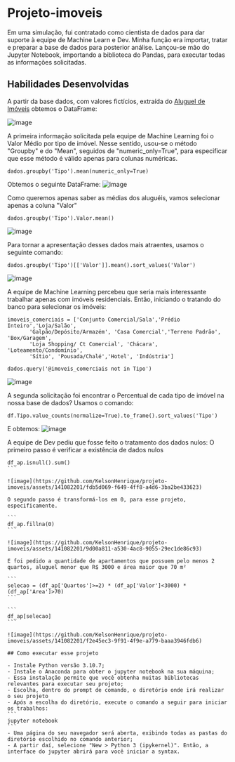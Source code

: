 # Projeto-imoveis
Em uma simulação, fui contratado como cientista de dados para dar suporte à equipe de Machine Learn e Dev. Minha função era importar, tratar e preparar a base de dados para posterior análise. Lançou-se mão do Jupyter Notebook, importando a biblioteca do Pandas, para executar todas as informações solicitadas.

## Habilidades Desenvolvidas
A partir da base dados, com valores fictícios, extraída do  <a href="[https://grouplens.org/datasets/movielens/](https://raw.githubusercontent.com/alura-cursos/pandas-conhecendo-a-biblioteca/main/base-de-dados/aluguel.csv)https://raw.githubusercontent.com/alura-cursos/pandas-conhecendo-a-biblioteca/main/base-de-dados/aluguel.csv" target="_blank"> Aluguel de Imóveis</a> obtemos o DataFrame:

![image](https://github.com/KelsonHenrique/projeto-imoveis/assets/141082201/68d497a8-8bf0-4a3f-98c9-0aa7a22658c8)

A primeira informação solicitada pela equipe de Machine Learning foi o Valor Médio por tipo de imóvel. Nesse sentido, usou-se o método "Groupby" e do "Mean", seguidos de "numeric_only=True", para especificar que esse método é válido apenas para colunas numéricas. 
```
dados.groupby('Tipo').mean(numeric_only=True)
```
Obtemos o seguinte DataFrame:
![image](https://github.com/KelsonHenrique/projeto-imoveis/assets/141082201/62b818d3-b5eb-4cc4-b323-4ffe1047cd7f)

Como queremos apenas saber as médias dos aluguéis, vamos selecionar apenas a coluna "Valor"
```
dados.groupby('Tipo').Valor.mean()
```
![image](https://github.com/KelsonHenrique/projeto-imoveis/assets/141082201/337d7f03-3106-490b-8dcc-6c15fe78c83d)

Para tornar a apresentação desses dados mais atraentes, usamos o seguinte comando:
```
dados.groupby('Tipo')[['Valor']].mean().sort_values('Valor')
```

![image](https://github.com/KelsonHenrique/projeto-imoveis/assets/141082201/b01c422d-ef5a-4dbd-bdc1-3529ce193bd0)



A equipe de Machine Learning percebeu que seria mais interessante trabalhar apenas com imóveis residenciais. Então, iniciando o tratando do banco para selecionar os imóveis:

```
imoveis_comerciais = ['Conjunto Comercial/Sala','Prédio Inteiro','Loja/Salão',
       'Galpão/Depósito/Armazém', 'Casa Comercial','Terreno Padrão', 'Box/Garagem',
       'Loja Shopping/ Ct Comercial', 'Chácara', 'Loteamento/Condomínio',
       'Sítio', 'Pousada/Chalé','Hotel', 'Indústria']
```

```
dados.query('@imoveis_comerciais not in Tipo')
```
![image](https://github.com/KelsonHenrique/projeto-imoveis/assets/141082201/a8194fcc-a475-4009-a4bc-ceef28d61fcc)

A segunda solicitação foi encontrar o Percentual de cada tipo de imóvel na nossa base de dados?
Usamos o comando:
```
df.Tipo.value_counts(normalize=True).to_frame().sort_values('Tipo')
```

E obtemos:
![image](https://github.com/KelsonHenrique/projeto-imoveis/assets/141082201/70495635-1ebe-4bac-a809-52e8b140ee20)



A equipe de Dev pediu que fosse feito o tratamento dos dados nulos:
O primeiro passo é verificar a existência de dados nulos


````
df_ap.isnull().sum()
```

![image](https://github.com/KelsonHenrique/projeto-imoveis/assets/141082201/fdb5d069-f649-4ff8-a4d6-3ba2be433623)

O segundo passo é transformá-los em 0, para esse projeto, especificamente.

```
df_ap.fillna(0)
```

![image](https://github.com/KelsonHenrique/projeto-imoveis/assets/141082201/9d00a811-a530-4ac8-9055-29ec1de86c93)

E foi pedido a quantidade de apartamentos que possuem pelo menos 2 quartos, aluguel menor que R$ 3000 e área maior que 70 m²

```
selecao = (df_ap['Quartos']>=2) * (df_ap['Valor']<3000) * (df_ap['Area']>70)
```

```
df_ap[selecao]
```

![image](https://github.com/KelsonHenrique/projeto-imoveis/assets/141082201/f2e45ec3-9f91-4f9e-a779-baaa3946fdb6)

## Como executar esse projeto 

- Instale Python versão 3.10.7;
- Instale o Anaconda para obter o jupyter notebook na sua máquina;
- Essa instalação permite que você obtenha muitas bibliotecas relevantes para executar seu projeto;
- Escolha, dentro do prompt de comando, o diretório onde irá realizar o seu projeto
- Após a escolha do diretório, execute o comando a seguir para iniciar os trabalhos:
```
jupyter notebook
```
- Uma página do seu navegador será aberta, exibindo todas as pastas do diretório escolhido no comando anterior;
- A partir daí, selecione "New > Python 3 (ipykernel)". Então, a interface do jupyter abrirá para você iniciar a syntax.
 


